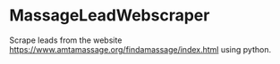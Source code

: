 # MassageLeadWebscraper
Scrape leads from the website https://www.amtamassage.org/findamassage/index.html using python.
